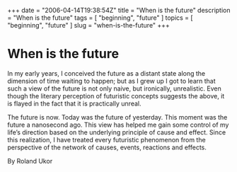 +++
date        = "2006-04-14T19:38:54Z"
title       = "When is the future"
description = "When is the future"
tags        = [ "beginning", "future" ]
topics      = [ "beginning", "future" ]
slug        = "when-is-the-future"
+++


# When is the future

In my early years, I conceived the future as a distant state along the dimension of time waiting to happen; but as I grew up I got to learn that such a view of the future is not only naive, but ironically, unrealistic. Even though the literary perception of futuristic concepts suggests the above, it is flayed in the fact that it is practically unreal.

The future is now. Today was the future of yesterday. This moment was the future a nanosecond ago. This view has helped me gain some control of my life’s direction based on the underlying principle of cause and effect. Since this realization, I have treated every futuristic phenomenon from the perspective of the network of causes, events, reactions and effects.

By Roland Ukor

